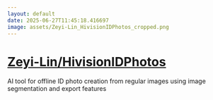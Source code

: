 ```yaml
---
layout: default
date: 2025-06-27T11:45:18.416697
image: assets/Zeyi-Lin_HivisionIDPhotos_cropped.png
---
```


# [Zeyi-Lin/HivisionIDPhotos](https://github.com/Zeyi-Lin/HivisionIDPhotos)

AI tool for offline ID photo creation from regular images using image segmentation and export features
